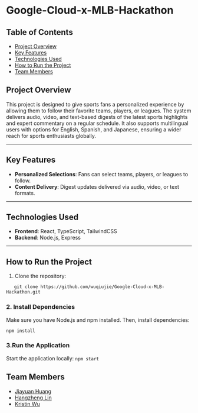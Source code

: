 # Google-Cloud-x-MLB-Hackathon

## Table of Contents

- [Project Overview](#project-overview)
- [Key Features](#key-features)
- [Technologies Used](#Technologies-Used)
- [How to Run the Project](#how-to-run-the-project)
- [Team Members](#team-members)

## Project Overview  

This project is designed to give sports fans a personalized experience by allowing them to follow their favorite teams, players, or leagues. The system delivers audio, video, and text-based digests of the latest sports highlights and expert commentary on a regular schedule. It also supports multilingual users with options for English, Spanish, and Japanese, ensuring a wider reach for sports enthusiasts globally.  

---

## Key Features 

- **Personalized Selections**: Fans can select teams, players, or leagues to follow.  
- **Content Delivery**: Digest updates delivered via audio, video, or text formats.  

---

## Technologies Used  

- **Frontend**: React, TypeScript, TailwindCSS  
- **Backend**: Node.js, Express  

---

## How to Run the Project  

1. Clone the repository:  

```
   git clone https://github.com/wuqiujie/Google-Cloud-x-MLB-Hackathon.git  
```

### 2. Install Dependencies

Make sure you have Node.js and npm installed. Then, install dependencies:

   ```
npm install
   ```

 ### 3.Run the Application 

Start the application locally: 
    ```
    npm start
    ```

## Team Members

* [Jiayuan Huang](https://github.com/oliverh32)
* [Hangzheng Lin](https://github.com/LinHangzheng)
* [Kristin Wu](https://github.com/wuqiujie)
